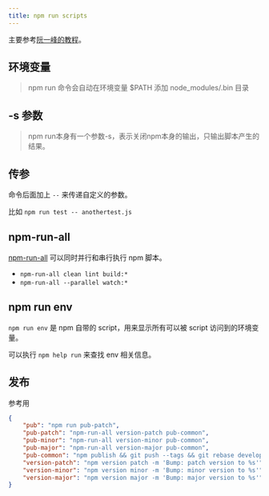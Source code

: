 ```yaml
---
title: npm run scripts
---
```



主要参考[阮一峰的教程](https://web.archive.org/web/20220718034249/http://javascript.ruanyifeng.com/nodejs/npm.html#toc12)。

## 环境变量

> npm run 命令会自动在环境变量 $PATH 添加 node_modules/.bin 目录

## -s 参数

> npm run本身有一个参数-s，表示关闭npm本身的输出，只输出脚本产生的结果。

## 传参

命令后面加上 `--` 来传递自定义的参数。

比如 `npm run test -- anothertest.js`

## npm-run-all

[npm-run-all][] 可以同时并行和串行执行 npm 脚本。

- `npm-run-all clean lint build:*`
- `npm-run-all --parallel watch:*`

[npm-run-all]: https://github.com/mysticatea/npm-run-all

## npm run env

`npm run env` 是 npm 自带的 script，用来显示所有可以被 script 访问到的环境变量。

可以执行 `npm help run` 来查找 env 相关信息。


## 发布

参考用

```json
{
    "pub": "npm run pub-patch",
    "pub-patch": "npm-run-all version-patch pub-common",
    "pub-minor": "npm-run-all version-minor pub-common",
    "pub-major": "npm-run-all version-major pub-common",
    "pub-common": "npm publish && git push --tags && git rebase develop master && git push --all && git checkout develop",
    "version-patch": "npm version patch -m 'Bump: patch version to %s'",
    "version-minor": "npm version minor -m 'Bump: minor version to %s'",
    "version-major": "npm version major -m 'Bump: major version to %s'"
}
```
